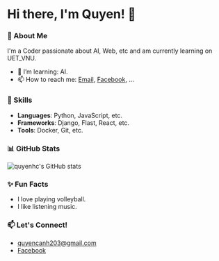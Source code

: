 # Hi there, I'm Quyen! 👋

### 🌱 About Me
I'm a Coder passionate about AI, Web, etc and am currently learning on UET_VNU.

- 🌱 I’m learning: AI.
- 📫 How to reach me: [Email](), [Facebook](), ...

### 🚀 Skills
- **Languages**: Python, JavaScript, etc.
- **Frameworks**: Django, Flast, React, etc.
- **Tools**: Docker, Git, etc.

### 📊 GitHub Stats

![quyenhc's GitHub stats](https://github-readme-stats.vercel.app/api?username=quyenhc&show_icons=true&theme=radical)

### ✨ Fun Facts
- I love playing volleyball.
- I like listening music.

  
### 📫 Let's Connect!
- [quyencanh203@gmail.com](https://mail.google.com/mail/u/0/#inbox)
- [Facebook]()

